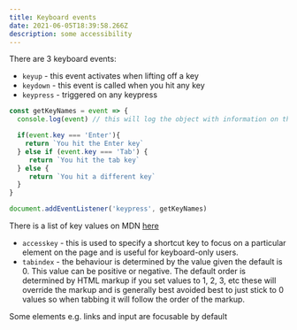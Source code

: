 ```yaml
---
title: Keyboard events
date: 2021-06-05T18:39:58.266Z
description: some accessibility
---
```

There are 3 keyboard events:

* `keyup` - this event activates when lifting off a key
* `keydown` - this event is called when you hit any key
* `keypress` - triggered on any keypress

```javascript
const getKeyNames = event => {
  console.log(event) // this will log the object with information on the event

  if(event.key === 'Enter'){
    return `You hit the Enter key`
  } else if (event.key === 'Tab') {
     return `You hit the tab key`
  } else {
     return `You hit a different key`
  }
}

document.addEventListener('keypress', getKeyNames)
```

There is a list of key values on MDN [here](https://developer.mozilla.org/en-US/docs/Web/API/KeyboardEvent/key/Key_Values)

* `accesskey` - this is used to specify a shortcut key to focus on a particular element on the page and is useful for keyboard-only users.
* `tabindex` - the behaviour is determined by the value given the default is 0. This value can be positive or negative. The default order is determined by HTML markup if you set values to 1, 2, 3, etc these will override the markup and is generally best avoided best to just stick to 0 values so when tabbing it will follow the order of the markup.

Some elements e.g. links and input are focusable by default